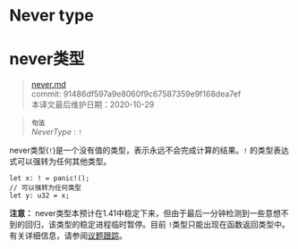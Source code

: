 # Never type
# never类型

>[never.md](https://github.com/rust-lang/reference/blob/master/src/types/never.md)\
>commit: 91486df597a9e8060f9c67587359e9f168dea7ef \
>本译文最后维护日期：2020-10-29

> **<sup>句法</sup>**\
> _NeverType_ : `!`

never类型(`!`)是一个没有值的类型，表示永远不会完成计算的结果。`!` 的类型表达式可以强转为任何其他类型。

<!-- ignore: unstable -->
```rust,ignore
let x: ! = panic!();
// 可以强转为任何类型
let y: u32 = x;
```

**注意：** never类型本预计在1.41中稳定下来，但由于最后一分钟检测到一些意想不到的回归，该类型的稳定进程临时暂停。目前 `!`类型只能出现在函数返回类型中。有关详细信息，请参阅[议题跟踪](https://github.com/rust-lang/rust/issues/35121)。

<!-- 2020-11-7-->
<!-- checked -->
